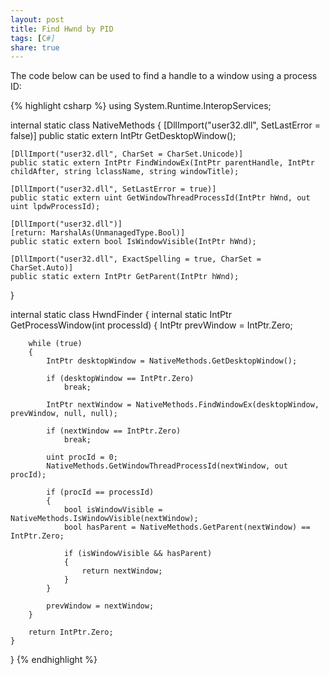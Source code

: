 ```yaml
---
layout: post
title: Find Hwnd by PID
tags: [C#]
share: true
---
```


The code below can be used to find a handle to a window using a process ID:

{% highlight csharp %}
using System.Runtime.InteropServices;

internal static class NativeMethods
{
    [DllImport("user32.dll", SetLastError = false)]
    public static extern IntPtr GetDesktopWindow();
    
    [DllImport("user32.dll", CharSet = CharSet.Unicode)]
    public static extern IntPtr FindWindowEx(IntPtr parentHandle, IntPtr childAfter, string lclassName, string windowTitle);
    
    [DllImport("user32.dll", SetLastError = true)]
    public static extern uint GetWindowThreadProcessId(IntPtr hWnd, out uint lpdwProcessId);
    
    [DllImport("user32.dll")]
    [return: MarshalAs(UnmanagedType.Bool)]
    public static extern bool IsWindowVisible(IntPtr hWnd);
    
    [DllImport("user32.dll", ExactSpelling = true, CharSet = CharSet.Auto)]
    public static extern IntPtr GetParent(IntPtr hWnd);
}

internal static class HwndFinder
{
    internal static IntPtr GetProcessWindow(int processId)
    {
        IntPtr prevWindow = IntPtr.Zero;

        while (true)
        {
            IntPtr desktopWindow = NativeMethods.GetDesktopWindow();

            if (desktopWindow == IntPtr.Zero)
                break;

            IntPtr nextWindow = NativeMethods.FindWindowEx(desktopWindow, prevWindow, null, null);

            if (nextWindow == IntPtr.Zero)
                break;

            uint procId = 0;
            NativeMethods.GetWindowThreadProcessId(nextWindow, out procId);

            if (procId == processId)
            {
                bool isWindowVisible = NativeMethods.IsWindowVisible(nextWindow);
                bool hasParent = NativeMethods.GetParent(nextWindow) == IntPtr.Zero;

                if (isWindowVisible && hasParent)
                {
                    return nextWindow;
                }
            }

            prevWindow = nextWindow;
        }

        return IntPtr.Zero;
    }
}
{% endhighlight %}